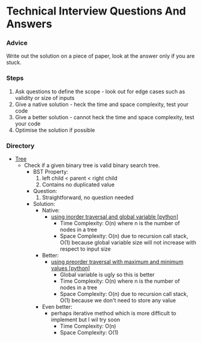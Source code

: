 # Technical Interview Questions And Answers

### Advice
Write out the solution on a piece of paper, look at the answer only if you are stuck.

### Steps
1. Ask questions to define the scope - look out for edge cases such as validity or size of inputs
2. Give a native solution - heck the time and space complexity, test your code
3. Give a better solution - cannot heck the time and space complexity, test your code
4. Optimise the solution if possible

### Directory
- [Tree](./Tree)
  - Check if a given binary tree is valid binary search tree.
    - BST Property:
      1. left child < parent < right child
      2. Contains no duplicated value
    - Question:
      1. Straightforward, no question needed
    - Solution:
      - Native:
        - [using inorder traversal and global variable [python]](./Tree/check_binary_search_tree_using_preorder)
          - Time Complexity: O(n) where n is the number of nodes in a tree
          - Space Complexity: O(n) due to recursion call stack, O(1) because global variable size will not increase with respect to input size
      - Better:
        - [using preorder traversal with maximum and minimum values [python]](./Tree/check_binary_search_tree_using_preorder)
          - Global variable is ugly so this is better
          - Time Complexity: O(n) where n is the number of nodes in a tree
          - Space Complexity: O(n) due to recursion call stack, O(1) because we don't need to store any value
      - Even better:
        - perhaps iterative method which is more difficult to implement but I wil try soon
          - Time Complexity: O(n)
          - Space Complexity: O(1)
